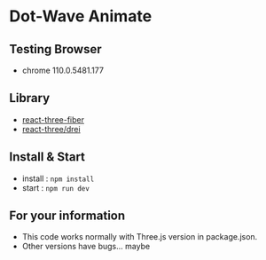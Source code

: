 # Dot-Wave Animate

## Testing Browser

- chrome 110.0.5481.177

## Library

- [react-three-fiber](https://github.com/pmndrs/react-three-fiber)
- [react-three/drei](https://github.com/pmndrs/drei)

## Install & Start

- install : `npm install`
- start : `npm run dev`

## For your information

- This code works normally with Three.js version in package.json.
- Other versions have bugs... maybe
